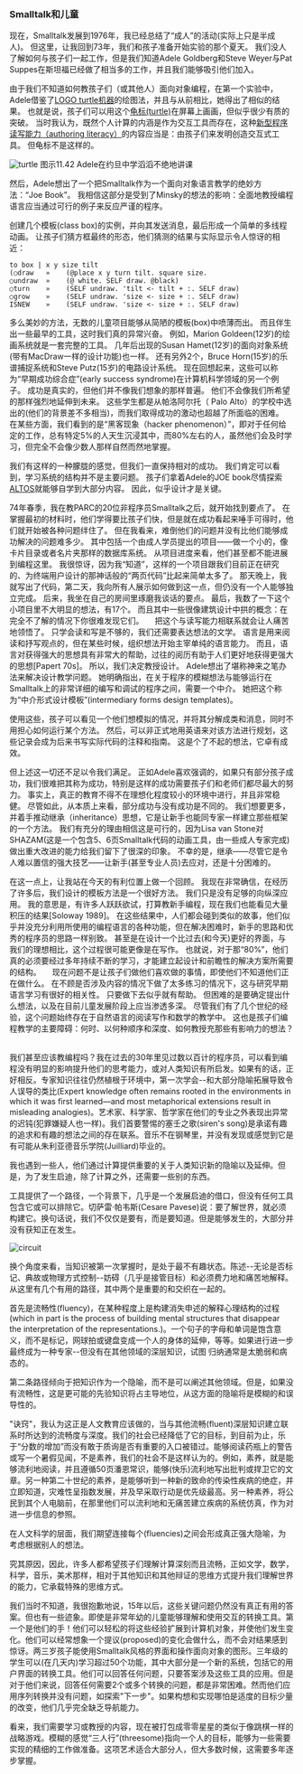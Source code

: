 ### Smalltalk和儿童

现在，Smalltalk发展到1976年，我已经总结了“成人”的活动(实际上只是半成人)。
但这里，让我回到73年，我们和孩子准备开始实验的那个夏天。
我们没人了解如何与孩子们一起工作，但是我们知道Adele Goldberg和Steve Weyer与Pat Suppes在斯坦福已经做了相当多的工作，并且我们能够吸引他们加入。

由于我们不知道如何教孩子们（或其他人）面向对象编程，在第一个实验中，Adele借鉴了[LOGO turtle机器](https://en.wikipedia.org/wiki/Turtle_(robot))的绘图法，并且与从前相比，她得出了相似的结果。
也就是说，孩子们可以用这个[龟标(turtle)](https://en.wikipedia.org/wiki/Turtle_graphics)在屏幕上画画，但似乎很少有质的突破。
当时我认为，既然个人计算的内涵是作为交互工具而存在，这种[新型程序读写能力（authoring literacy）](http://www.cjc-online.ca/index.php/journal/article/view/793/699)的内容应当是：由孩子们来发明创造交互式工具。
但龟标不是这样的。

![turtle](https://raw.githubusercontent.com/steam-maker/EarlyHistoryOfSmalltalk/master/Images/turtle.png)
图示11.42 Adele在约旦中学滔滔不绝地讲课

然后，Adele想出了一个把Smalltalk作为一个面向对象语言教学的绝妙方法：“Joe Book”。
我相信这部分是受到了Minsky的想法的影响：全面地教授编程语言应当通过可行的例子来反应严谨的程序。

创建几个模板(class box)的实例，并向其发送消息，最后形成一个简单的多线程动画。
让孩子们猜方框最终的形态，他们猜测的结果与实际显示令人惊讶的相近：


```
to box | x y size tilt
(○draw   »    (@place x y turn tilt. square size.
○undraw  »    (@ white. SELF draw. @black)
○turn    »    (SELF undraw. 'tilt <- tilt + :. SELF draw)
○grow    »    (SELF undraw. 'size <- size + :. SELF draw)
ISNEW    »    (SELF undraw. 'size <- size + :. SELF draw)
```
  
多么美妙的方法，无数的儿童项目能够从简陋的模板(box)中喷薄而出。
而且伴生出一些最早的工具，这时我们真的异常兴奋。
例如，Marion Goldeen(12岁)的绘画系统就是一套完整的工具。
几年后出现的Susan Hamet(12岁)的面向对象系统(带有MacDraw一样的设计功能)也一样。
还有另外2个，Bruce Horn(15岁)的乐谱捕捉系统和Steve Putz(15岁)的电路设计系统。
现在回想起来，这些可以称为“早期成功综合症”(early success syndrome)在计算机科学领域的另一个例子。
成功是真实的，但他们并不像我们想象的那样普遍。
他们不会像我们所希望的那样强烈地延伸到未来。
这些学生都是从帕洛阿尔托（ Palo Alto）的学校中选出的(他们的背景差不多相当)，而我们取得成功的激动也超越了所面临的困难。
在某些方面，我们看到的是“黑客现象（hacker phenomenon）”，即对于任何给定的工作，总有特定5%的人天生沉浸其中，而80%左右的人，虽然他们会及时学习，但完全不会像少数人那样自然而然地掌握。  
  
我们有这样的一种朦胧的感觉，但我们一直保持相对的成功。
我们肯定可以看到，学习系统的结构并不是主要问题。
孩子们拿着Adele的JOE book尽情探索[ALTOS](https://en.wikipedia.org/wiki/Altos_Computer_Systems)就能够自学到大部分内容。
因此，似乎设计才是关键。  
  
74年春季，我在教PARC的20位非程序员Smalltalk之后，就开始找到要点了。
在掌握最初的材料时，他们学得要比孩子们快，但是就在成功看起来唾手可得时，他们就开始被各种问题绊住了。
但在我看来，难倒他们的问题并没有比他们能够成功解决的问题难多少。
其中包括一个由成人学员提出的项目——做一个小的，像卡片目录或者名片夹那样的数据库系统。
从项目进度来看，他们甚至都不能进展到编程这里。
我很惊讶，因为我“知道”，这样的一个项目跟我们目前正在研究的、为终端用户设计的那神话般的“两页代码”比起来简单太多了。
那天晚上，我就写出了代码，第二天，我向所有人展示如何做到这一点，但仍没有一个人能够独立完成。
后来，我坐在自己的房间里琢磨我谈话的要点。
最后，我数了一下这个小项目里不大明显的想法，有17个。
而且其中一些很像建筑设计中拱的概念：在完全不了解的情况下你很难发现它们。  
  
把这个与读写能力相联系就会让人痛苦地领悟了。
只学会读和写是不够的，我们还需要表达想法的文学。
语言是用来阅读和抒写观点的，但在某些时候，组织想法开始主宰单纯的语言能力。
而且，语言对获得强大的思想具有非常大的帮助，过往的阅历有助于人们更好地获得更强大的思想[Papert 70s]。
所以，我们决定教授设计。
Adele想出了堪称神来之笔办法来解决设计教学问题。
她明确指出，在关于程序的模糊想法与能够运行在Smalltalk上的非常详细的编写和调试的程序之间，需要一个中介。
她把这个称为“中介形式设计模板”(intermediary forms design templates)。  
  
使用这些，孩子可以看见一个他们想模拟的情况，并将其分解成类和消息，同时不用担心如何运行某个方法。
然后，可以非正式地用英语来对该方法进行规划，这些记录会成为后来书写实际代码的注释和指南。
这是个了不起的想法，它卓有成效。 
  
但上述这一切还不足以令我们满足。
正如Adele喜欢强调的，如果只有部分孩子成功，我们很难把其称为成功，特别是这样的成功需要孩子们和老师们都尽最大的努力。
事实上，真正的教育不得不在理想化程度较小的环境中进行，并且非常稳健。
尽管如此，从本质上来看，部分成功与没有成功是不同的。
我们想要更多，并着手推动继承（inheritance）思想，它是让新手也能同专家一样建立那些框架的一个方法。
我们有充分的理由相信这是可行的，因为Lisa van Stone对SHAZAM(这是一个包含5、6页Smalltalk代码的动画工具，由一些成人专家完成)做出重大改进的能力给我们留下了很深的印象。
不幸的是，继承——尽管它是令人难以置信的强大技艺——让新手(甚至专业人员)去应对，还是十分困难的。   
  
在这一点上，让我站在今天的有利位置上做一个回顾。
我现在非常确信，在经历了许多后，我们设计的模板方法是一个很好方法。
我们只是没有足够的向纵深应用。
我的意思是，有许多人跃跃欲试，打算教新手编程，现在我们也能看见大量积压的结果[Soloway 1989]。
在这些结果中，人们都会碰到类似的故事，他们似乎并没充分利用所使用的编程语言的各种功能，但在解决困难时，新手的思路和优秀的程序员的思路一样别致。
甚至是在设计一个比过去(和今天)更好的界面，与我们的理想相比，这个过程很可能更像是在写作。
也就说，对于那“80%”，他们真的必须要经过多年持续不断的学习，才能建立起设计和前瞻性的解决方案所需要的结构。   
  
现在问题不是让孩子们做他们喜欢做的事情，即使他们不知道他们正在做什么。
在不顾是否涉及内容的情况下做了太多练习的情况下，这与研究早期语言学习有很好的相关性。
只要做下去似乎就有帮助。
但困难的是要确定提出什么想法，以及在目前儿童发展阶段上应当渗透多深。
尽管我们有了几个世纪的经验，这个问题始终存在于自然语言的阅读写作和数学的教学中。
这也是孩子们编程教学的主要障碍：何时、以何种顺序和深度、如何教授充那些有影响力的想法？   

我们甚至应该教编程吗？我在过去的30年里见过数以百计的程序员，可以看到编程没有明显的影响提升他们的思考能力，或对人类知识有所启发。如果有的话，正好相反。专家知识往往仍然植根于环境中，第一次学会--和大部分隐喻拓展导致令人误导的类比(Expert knowledge often remains rooted in the environments in which it was first learned—and most metaphorical extensions result in misleading analogies)。艺术家、科学家、哲学家在他们的专业之外表现出异常的迟钝(犯罪嫌疑人也一样)。我们首要警惕的塞壬之歌(siren's song)是承诺有趣的追求和有趣的想法之间的存在联系。音乐不在钢琴里，并没有发现或感觉到它是有可能从朱利亚德音乐学院(Juilliard)毕业的。  
  
我也遇到一些人，他们通过计算提供重要的关于人类知识新的隐喻以及延伸。但是，为了发生启迪，除了计算之外，还需要一些别的东西。  

工具提供了一个路径，一个背景下，几乎是一个发展启迪的借口，但没有任何工具包含它或可以排除它。切萨雷·帕韦斯(Cesare Pavese)说：要了解世界，就必须构建它。换句话说，我们不仅仅是要有，而是要知道。但是能够发生的，大部分并没有获知正在发生。  

![circuit](https://raw.githubusercontent.com/steam-maker/EarlyHistoryOfSmalltalk/master/Images/circuit.png)

换个角度来看，当知识被第一次掌握时，是处于最不有趣状态。陈述--无论是否标记、典故或物理方式控制--妨碍（几乎是接管目标）和必须费力地和痛苦地解释。从这里有几个有用的路径，其中两个是重要的和交织在一起的。   

首先是流畅性(fluency)，在某种程度上是构建消失申述的解释心理结构的过程(which in part is the process of building mental structures that disappear the interpretation of the representations.)。一个句子的字母和单词是饱含意义，而不是标记，网球拍或键盘变成一个人的身体的延伸，等等。如果进行进一步最终成为一种专家--但没有在其他领域的深层知识，试图
归纳通常是太脆弱和病态的。       

第二条路径倾向于把知识作为一个隐喻，而不是可以阐述其他领域。但是，如果没有流畅性，这是更可能的先验知识将占主导地位，从这方面的隐喻将是模糊的和误导性的。  
  
"诀窍"，我认为这正是人文教育应该做的，当与其他流畅(fluent)深层知识建立联系时所达到的流畅度与深度。我们的社会已经降低了它的目标，到目前为止，乐于“分数的增加”而没有敢于质询是否有重要的入口被错过。能够阅读药瓶上的警告或写一个暑假见闻，不是素养，我们的社会不是这样认为的。例如，素养，就是能够流利地阅读，并且遵循50页潘恩常识，能够(快乐)流利地写出批判或捍卫它的文章。另一种第二十世纪的素养，是能够听到一种新的致命的传染性疾病的绝症，并立即知道，灾难性呈指数发展，并及早采取行动是优先级最高。另一种素养，将公民到其个人电脑前，在那里他们可以流利地和无痛苦建立疾病的系统仿真，作为对进一步信息的参照。  

在人文科学的层面，我们期望连接每个(fluencies)之间会形成真正强大隐喻，为考虑根据别人的想法。   
 
究其原因，因此，许多人都希望孩子们理解计算深刻而且流畅，正如文学，数学，科学，音乐，美术那样，相对于其他知识和其他辩证的思维方式提升我们理解世界的能力，它承载特殊的思维方式。


我们当时不知道，我很抱歉地说，15年以后，这些关键问题仍然没有真正有用的答案。但也有一些迹象。即使是非常年幼的儿童能够理解和使用交互的转换工具。第一个是他们的手！他们可以轻松的将这些经验扩展到计算机对象，并使他们发生变化。他们可以经常想象一个提议(proposed)的变化会做什么，而不会对结果感到惊讶。两三岁孩子能使用Smalltalk风格的界面和操作面向对象的图形。三年级的学生可以(在几天内)学习超过50个功能，其中大部分是一个新的系统，包括它的用户界面的转换工具。他们可以回答任何问题，只要答案涉及这些工具的应用。但是对于他们来说，回答任何需要2个或多个转换的问题，都是非常困难。然而他们应用序列转换并没有问题，如探索"下一步"。如果构想和实现哪怕是适度的目标少量的改变，他们几乎完全缺乏导航能力。      
  
看来，我们需要学习或教授的内容，现在被打包成零零星星的类似于像跳棋一样的战略游戏。模糊的感觉“三人行”(threesome)指向一个人的目标，能够为一些需要实现的精细的工作做准备。这项艺术适合大部分人，但大多数时候，这需要多年逐步掌握。   

